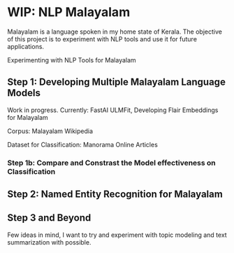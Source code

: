 # WIP: NLP Malayalam

Malayalam is a language spoken in my home state of Kerala. The objective of this project is to experiment with NLP tools and use it for future applications.

Experimenting with NLP Tools for Malayalam

## Step 1: Developing Multiple Malayalam Language Models 

Work in progress.
Currently: FastAI ULMFit, Developing Flair Embeddings for Malayalam

Corpus: Malayalam Wikipedia

Dataset for Classification: Manorama Online Articles

### Step 1b: Compare and Constrast the Model effectiveness on Classification

## Step 2: Named Entity Recognition for Malayalam

## Step 3 and Beyond

Few ideas in mind, I want to try and experiment with topic modeling and text summarization with possible.
